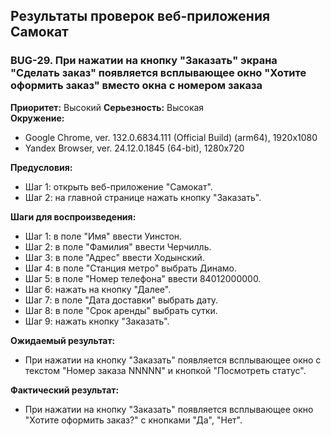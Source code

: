 ## Результаты проверок веб-приложения Самокат

### **BUG-29. При нажатии на кнопку "Заказать" экрана "Сделать заказ" появляется всплывающее окно "Хотите оформить заказ" вместо окна с номером заказа**  
**Приоритет:** Высокий
**Серьезность:** Высокая  
**Окружение:**  
- Google Chrome, ver. 132.0.6834.111 (Official Build) (arm64), 1920x1080  
- Yandex Browser, ver. 24.12.0.1845 (64-bit), 1280x720  

**Предусловия:**  
- Шаг 1: открыть веб-приложение "Самокат".  
- Шаг 2: на главной странице нажать кнопку "Заказать".  

**Шаги для воспроизведения:**  
- Шаг 1: в поле "Имя" ввести Уинстон.  
- Шаг 2: в поле "Фамилия" ввести Черчилль.  
- Шаг 3: в поле "Адрес" ввести Ходынский.  
- Шаг 4: в поле "Станция метро" выбрать Динамо.  
- Шаг 5: в поле "Номер телефона" ввести 84012000000.  
- Шаг 6: нажать на кнопку "Далее".  
- Шаг 7: в поле "Дата доставки" выбрать дату.  
- Шаг 8: в поле "Срок аренды" выбрать сутки.  
- Шаг 9: нажать кнопку "Заказать".  

**Ожидаемый результат:**  
- При нажатии на кнопку "Заказать" появляется всплывающее окно с текстом "Номер заказа NNNNN" и кнопкой "Посмотреть статус".

**Фактический результат:**  
- При нажатии на кнопку "Заказать" появляется всплывающее окно "Хотите оформить заказ?" с кнопками "Да", "Нет".
